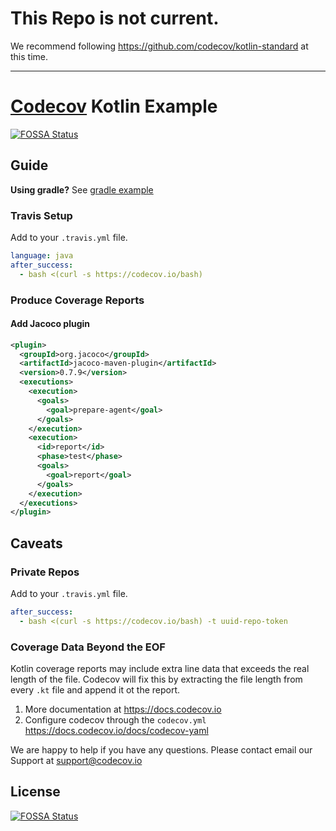 # This Repo is not current.
We recommend following https://github.com/codecov/kotlin-standard at this time.

----

# [Codecov][1] Kotlin Example
[![FOSSA Status](https://app.fossa.com/api/projects/git%2Bgithub.com%2Fcodecov%2Fexample-kotlin.svg?type=shield)](https://app.fossa.com/projects/git%2Bgithub.com%2Fcodecov%2Fexample-kotlin?ref=badge_shield)

## Guide

**Using gradle?** See [gradle example](https://github.com/codecov/example-gradle)

### Travis Setup

Add to your `.travis.yml` file.
```yml
language: java
after_success:
  - bash <(curl -s https://codecov.io/bash)
```
### Produce Coverage Reports
#### Add Jacoco plugin
```xml
<plugin>
  <groupId>org.jacoco</groupId>
  <artifactId>jacoco-maven-plugin</artifactId>
  <version>0.7.9</version>
  <executions>
    <execution>
      <goals>
        <goal>prepare-agent</goal>
      </goals>
    </execution>
    <execution>
      <id>report</id>
      <phase>test</phase>
      <goals>
        <goal>report</goal>
      </goals>
    </execution>
  </executions>
</plugin>
```
## Caveats
### Private Repos
Add to your `.travis.yml` file.
```yml
after_success:
  - bash <(curl -s https://codecov.io/bash) -t uuid-repo-token
```

### Coverage Data Beyond the EOF

Kotlin coverage reports may include extra line data that exceeds the real length of the file. Codecov will fix this by extracting the file length from every `.kt` file and append it ot the report.


1. More documentation at https://docs.codecov.io
2. Configure codecov through the `codecov.yml`  https://docs.codecov.io/docs/codecov-yaml

We are happy to help if you have any questions. Please contact email our Support at [support@codecov.io](mailto:support@codecov.io)

[1]: https://codecov.io/


## License
[![FOSSA Status](https://app.fossa.com/api/projects/git%2Bgithub.com%2Fcodecov%2Fexample-kotlin.svg?type=large)](https://app.fossa.com/projects/git%2Bgithub.com%2Fcodecov%2Fexample-kotlin?ref=badge_large)
